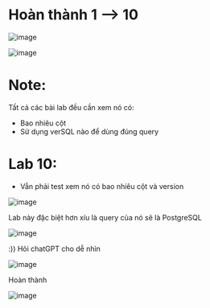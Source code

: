 # Hoàn thành 1 --> 10
![image](https://github.com/vanniichan/Portswigger/assets/112863484/dcc2fd20-c72c-44e3-bcd8-8dfe1cf61195)

![image](https://github.com/vanniichan/Portswigger/assets/112863484/4a684f5b-6a30-417c-aa21-f0837a97f60b)

# Note:
Tất cả các bài lab đều cần xem nó có:
- Bao nhiêu cột
- Sử dụng verSQL nào để dùng đúng query
 
# Lab 10:
- Vẫn phải test xem nó có bao nhiêu cột và version

![image](https://github.com/vanniichan/Portswigger/assets/112863484/4bbee86a-3ff9-4f36-9406-57486b84536a)

Lab này đặc biệt hơn xíu là query của nó sẽ là PostgreSQL

![image](https://github.com/vanniichan/Portswigger/assets/112863484/3f558b06-c32a-43b3-b867-ae812899c311)

:)) Hỏi chatGPT cho dễ nhìn

![image](https://github.com/vanniichan/Portswigger/assets/112863484/ab99b2d3-e0e9-46e4-9d3a-2ad4261778e7)

Hoàn thành

![image](https://github.com/vanniichan/Portswigger/assets/112863484/73a51b20-6d42-410d-85ea-2093be89428b)
